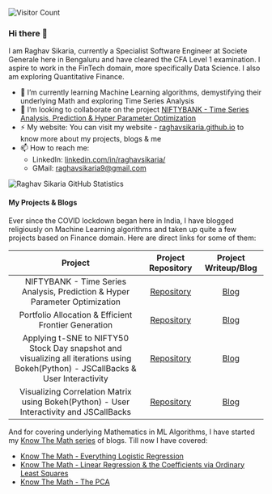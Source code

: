 <!--
**raghavsikaria/raghavsikaria** is a ✨ _special_ ✨ repository because its `README.md` (this file) appears on your GitHub profile.

Here are some ideas to get you started:

- 🔭 I’m currently working on ...
- 🌱 I’m currently learning ...
- 👯 I’m looking to collaborate on ...
- 🤔 I’m looking for help with ...
- 💬 Ask me about ...
- 📫 How to reach me: ...
- 😄 Pronouns: ...
- ⚡ Fun fact: ...
-->

![Visitor Count](https://profile-counter.glitch.me/raghavsikaria/count.svg)

### Hi there 👋

I am Raghav Sikaria, currently a Specialist Software Engineer at Societe Generale here in Bengaluru and have cleared the CFA Level 1 examination. I aspire to work in the FinTech domain, more specifically Data Science. I also am exploring Quantitative Finance.

- 🌱 I’m currently learning Machine Learning algorithms, demystifying their underlying Math and exploring Time Series Analysis
- 👯 I’m looking to collaborate on the project [NIFTYBANK - Time Series Analysis, Prediction & Hyper Parameter Optimization](https://github.com/raghavsikaria/Project-Rajasuyya)
- ⚡ My website: You can visit my website - [raghavsikaria.github.io](raghavsikaria.github.io) to know more about my projects, blogs & me
- 📫 How to reach me:
  - LinkedIn: [linkedin.com/in/raghavsikaria/](linkedin.com/in/raghavsikaria/)
  - GMail: raghavsikaria9@gmail.com

![Raghav Sikaria GitHub Statistics](https://github-readme-stats.vercel.app/api?username=raghavsikaria&show_icons=true&theme=dracula)

#### My Projects & Blogs

Ever since the COVID lockdown began here in India, I have blogged religiously on Machine Learning algorithms and taken up quite a few projects based on Finance domain. Here are direct links for some of them:

| Project | Project Repository | Project Writeup/Blog |
| :---:         |     :---:      | :---: |
| NIFTYBANK - Time Series Analysis, Prediction & Hyper Parameter Optimization | [Repository](https://github.com/raghavsikaria/Project-Rajasuyya) | [Blog](https://raghavsikaria.github.io/posts/2020-06-20-time-series-analysis-and-prediction) |
| Portfolio Allocation & Efficient Frontier Generation | [Repository](https://github.com/raghavsikaria/Portfolio-Optimization-and-Efficient-Frontier) | [Blog](https://raghavsikaria.github.io/posts/2020-05-31-portfolio-allocation-and-efficient-frontier-generation) |
| Applying t-SNE to NIFTY50 Stock Day snapshot and visualizing all iterations using Bokeh(Python) - JSCallBacks & User Interactivity | [Repository](https://github.com/raghavsikaria/t-SNE-Visualization-on-NIFTY50) | [Blog](https://raghavsikaria.github.io/posts/2020-04-06-applying-t-sne-to-nifty50-stock-day-snapshot) |
| Visualizing Correlation Matrix using Bokeh(Python) - User Interactivity and JSCallBacks | [Repository](https://github.com/raghavsikaria/Bokeh_CorrelationMatrix) | [Blog](https://raghavsikaria.github.io/posts/2020-03-27-visualizing-correlation-matrix-using-bokeh) |

And for covering underlying Mathematics in ML Algorithms, I have started my [Know The Math series](https://raghavsikaria.github.io/tag/know_the_math) of blogs. Till now I have covered:

- [Know The Math - Everything Logistic Regression](https://raghavsikaria.github.io/posts/2020-07-01-ktm-logistic-regression)
- [Know The Math - Linear Regression & the Coefficients via Ordinary Least Squares](https://raghavsikaria.github.io/posts/2020-06-25-ktm-linear-regression)
- [Know The Math - The PCA](https://raghavsikaria.github.io/posts/2020-07-16-ktm-pca)